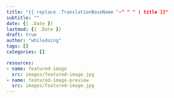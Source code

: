 ```yaml
---
title: "{{ replace .TranslationBaseName "-" " " | title }}"
subtitle: ""
date: {{ .Date }}
lastmod: {{ .Date }}
draft: true
author: "whiledoing"
tags: []
categories: []

resources:
- name: featured-image
  src: images/featured-image.jpg
- name: featured-image-preview
  src: images/featured-image.jpg
---
```


<!--more-->
